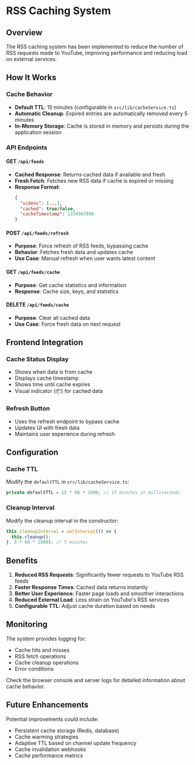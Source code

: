 # RSS Caching System

## Overview

The RSS caching system has been implemented to reduce the number of RSS requests made to YouTube, improving performance and reducing load on external services.

## How It Works

### Cache Behavior
- **Default TTL**: 15 minutes (configurable in `src/lib/cacheService.ts`)
- **Automatic Cleanup**: Expired entries are automatically removed every 5 minutes
- **In-Memory Storage**: Cache is stored in memory and persists during the application session

### API Endpoints

#### GET `/api/feeds`
- **Cached Response**: Returns cached data if available and fresh
- **Fresh Fetch**: Fetches new RSS data if cache is expired or missing
- **Response Format**: 
  ```json
  {
    "videos": [...],
    "cached": true/false,
    "cacheTimestamp": 1234567890
  }
  ```

#### POST `/api/feeds/refresh`
- **Purpose**: Force refresh of RSS feeds, bypassing cache
- **Behavior**: Fetches fresh data and updates cache
- **Use Case**: Manual refresh when user wants latest content

#### GET `/api/feeds/cache`
- **Purpose**: Get cache statistics and information
- **Response**: Cache size, keys, and statistics

#### DELETE `/api/feeds/cache`
- **Purpose**: Clear all cached data
- **Use Case**: Force fresh data on next request

## Frontend Integration

### Cache Status Display
- Shows when data is from cache
- Displays cache timestamp
- Shows time until cache expires
- Visual indicator (📦) for cached data

### Refresh Button
- Uses the refresh endpoint to bypass cache
- Updates UI with fresh data
- Maintains user experience during refresh

## Configuration

### Cache TTL
Modify the `defaultTTL` in `src/lib/cacheService.ts`:
```typescript
private defaultTTL = 15 * 60 * 1000; // 15 minutes in milliseconds
```

### Cleanup Interval
Modify the cleanup interval in the constructor:
```typescript
this.cleanupInterval = setInterval(() => {
  this.cleanup();
}, 5 * 60 * 1000); // 5 minutes
```

## Benefits

1. **Reduced RSS Requests**: Significantly fewer requests to YouTube RSS feeds
2. **Faster Response Times**: Cached data returns instantly
3. **Better User Experience**: Faster page loads and smoother interactions
4. **Reduced External Load**: Less strain on YouTube's RSS services
5. **Configurable TTL**: Adjust cache duration based on needs

## Monitoring

The system provides logging for:
- Cache hits and misses
- RSS fetch operations
- Cache cleanup operations
- Error conditions

Check the browser console and server logs for detailed information about cache behavior.

## Future Enhancements

Potential improvements could include:
- Persistent cache storage (Redis, database)
- Cache warming strategies
- Adaptive TTL based on channel update frequency
- Cache invalidation webhooks
- Cache performance metrics
